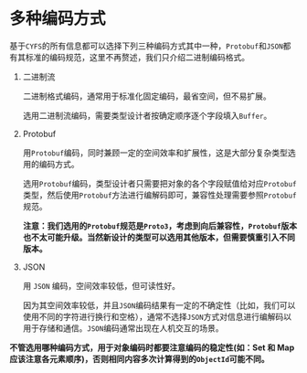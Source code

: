 # 多种编码方式

基于`CYFS`的所有信息都可以选择下列三种编码方式其中一种，`Protobuf`和`JSON`都有其标准的编码规范，这里不再赘述，我们只介绍二进制编码格式。

1. 二进制流

    二进制格式编码，通常用于标准化固定编码，最省空间，但不易扩展。

    选用二进制流编码，需要类型设计者按确定顺序逐个字段填入`Buffer`。

2. Protobuf

    用`Protobuf`编码，同时兼顾一定的空间效率和扩展性，这是大部分复杂类型选用的编码方式。

    选用`Protobuf`编码，类型设计者只需要把对象的各个字段赋值给对应`Protobuf`类型，然后使用`Protobuf`方法进行编解码即可，兼容性处理需要参照`Protobuf`规范。

    **注意：我们选用的`Protobuf`规范是`Proto3`，考虑到向后兼容性，`Protobuf`版本也不太可能升级。当然新设计的类型可以选用其他版本，但需要慎重引入不同版本。**

3. JSON

    用 `JSON` 编码，空间效率较低，但可读性好。

    因为其空间效率较低，并且`JSON`编码结果有一定的不确定性（比如，我们可以使用不同的字符进行换行和空格），通常不选择`JSON`方式对信息进行编解码以用于存储和通信。`JSON`编码通常出现在人机交互的场景。

**不管选用哪种编码方式，用于对象编码时都要注意编码的稳定性(如：Set 和 Map 应该注意各元素顺序)，否则相同内容多次计算得到的`ObjectId`可能不同。**
